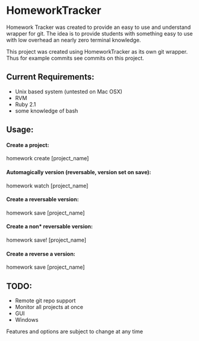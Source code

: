 HomeworkTracker
===============

Homework Tracker was created to provide an easy to use and understand wrapper for git. The idea is to provide students with something easy to use with low overhead an nearly zero terminal knowledge.

This project was created using HomeworkTracker as its own git wrapper. Thus for example commits see commits on this project.

Current Requirements:
---------------------
* Unix based system (untested on Mac OSX)
* RVM
* Ruby 2.1
* some knowledge of bash

Usage:
------

#### Create a project:
homework create [project_name]

#### Automagically version (reversable, version set on save):
homework watch [project_name]

#### Create a reversable version:
homework save [project_name]

#### Create a non* reversable version:
homework save! [project_name]

#### Create a reverse a version:
homework save [project_name]

TODO:
-----
* Remote git repo support
* Monitor all projects at once
* GUI
* Windows

Features and options are subject to change at any time
